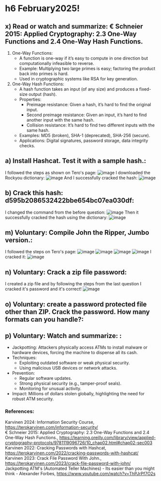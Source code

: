 
# h6 February2025!

## x) Read or watch and summarize: € Schneier 2015: Applied Cryptography: 2.3 One-Way Functions and 2.4 One-Way Hash Functions.
1. One-Way Functions:
   - A function is one-way if it’s easy to compute in one direction but computationally infeasible to reverse.
   - Example: Multiplying two large primes is easy; factoring the product back into primes is hard.
   - Used in cryptographic systems like RSA for key generation.
2. One-Way Hash Functions:
   - A hash function takes an input (of any size) and produces a fixed-size output (hash).
   - Properties:
      - Preimage resistance: Given a hash, it’s hard to find the original input.
      - Second preimage resistance: Given an input, it’s hard to find another input with the same hash.
      - Collision resistance: It’s hard to find two different inputs with the same hash.
   - Examples: MD5 (broken), SHA-1 (deprecated), SHA-256 (secure).
   - Applications: Digital signatures, password storage, data integrity checks.

## a) Install Hashcat. Test it with a sample hash.: <br>
I followed the steps as shown on Tero's page:
![image](https://github.com/user-attachments/assets/406ae22c-f22b-402e-8008-de98f059c193)
I downloaded the Rockyou dictionary:
![image](https://github.com/user-attachments/assets/b3c06815-3695-4cf1-b50d-d5760c13fc14)
And I successfully cracked the hash:
![image](https://github.com/user-attachments/assets/67e23b12-4bee-4237-b9a9-598a5416f88d)

## b) Crack this hash: d595b2086532422bbe654bc07ea030df: <br>
I changed the command from the before question:
![image](https://github.com/user-attachments/assets/8080772b-baa2-441e-850a-9251b859262e)
Then it successfully cracked the hash using the dictionary:
![image](https://github.com/user-attachments/assets/d7085c13-b31c-43f1-97a4-0d2e6fb1c5c1)

## m) Voluntary: Compile John the Ripper, Jumbo version.: <br>
I followed the steps on Tero's page:
![image](https://github.com/user-attachments/assets/51314f12-1710-4e0c-a194-1d3b125b22cd)
![image](https://github.com/user-attachments/assets/01c2bd10-f8df-435b-af42-3dfe99689698)
![image](https://github.com/user-attachments/assets/104dc32c-5db7-4e81-8a7f-67657394611d)
![image](https://github.com/user-attachments/assets/2d856bb3-ce92-49d2-a39e-3bbad1f08426)
I cracked it:
![image](https://github.com/user-attachments/assets/d81b0b13-b9b3-4ef8-87c3-f65cb7aad30b)

## n) Voluntary: Crack a zip file password: <br>
I created a zip file and by following the steps from the last question I cracked it's password and it's correct!
![image](https://github.com/user-attachments/assets/2146f467-32ae-48f9-b17c-9c8c575620f0)

## o) Voluntary: create a password protected file other than ZIP. Crack the password. How many formats can you handle?:

## p) Voluntary: Watch and summarize: : <br>
- Jackpotting: Attackers physically access ATMs to install malware or hardware devices, forcing the machine to dispense all its cash.
- Techniques:
   - Exploiting outdated software or weak physical security.
   - Using malicious USB devices or network attacks.
- Prevention:
   - Regular software updates.
   - Strong physical security (e.g., tamper-proof seals).
   - Monitoring for unusual activity.
- Impact: Millions of dollars stolen globally, highlighting the need for robust ATM security.

### References:
Karvinen 2024: Information Security Course, https://terokarvinen.com/information-security/ <br>
€ Schneier 2015: Applied Cryptography: 2.3 One-Way Functions and 2.4 One-Way Hash Functions., https://learning.oreilly.com/library/view/applied-cryptography-protocols/9781119096726/10_chap02.html#chap02-sec003 <br>
Karvinen 2022: Cracking Passwords with Hashcat, https://terokarvinen.com/2022/cracking-passwords-with-hashcat/ <br>
Karvinen 2023: Crack File Password With John., https://terokarvinen.com/2023/crack-file-password-with-john/ <br>
Jackpotting ATM's (Automated Teller Machines) - Its easier than you might think - Alexander Forbes, https://www.youtube.com/watch?v=ThPJrPf7O2s <br>

